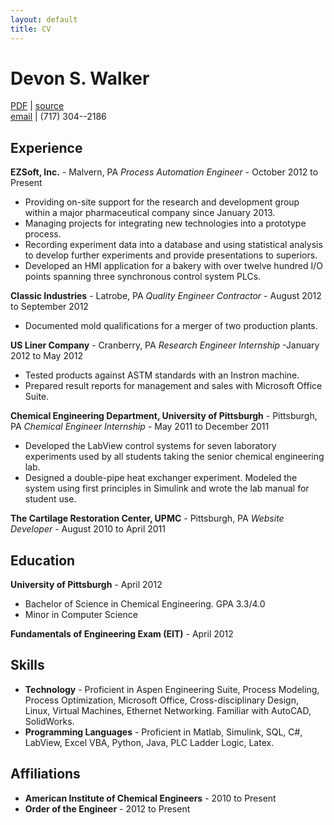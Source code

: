 ```yaml
---
layout: default
title: CV
---
```

<!--<div class="box-download">
**download**
pdf: [Walker, Devon - Resume.pdf](http://www.devonwa.com/wp-content/uploads/2014/09/Walker-Devon-Resume.pdf)
tex: [Walker, Devon - Resume.tex](https://github.com/devonwa/latex-resume/blob/master/Walker%2C%20Devon%20-%20Resume.tex)
</div>-->

<style>

</style>


# Devon S. Walker
[PDF](/static/page/cv/Devon-Walker-Resume.pdf) &#124;
[source](https://github.com/devonwa/latex-resume/blob/master/Walker%2C%20Devon%20-%20Resume.tex) <br>
[email](http://www.google.com/recaptcha/mailhide/d?k=01C-sGO2dlp9QhL6XGA08G8A==&c=dyFPr1gMFSitT602ZrMFhsq6MW5Tn_ikXCsGQl2rge8=) &#124;
(717) 304--2186 <br>

## Experience

**EZSoft, Inc.** - Malvern, PA
_Process Automation Engineer_ - October 2012 to Present

*   Providing on-site support for the research and development group within a major pharmaceutical company since January 2013.
  *   Managing projects for integrating new technologies into a prototype process.
  *   Recording experiment data into a database and using statistical analysis to develop further experiments and provide presentations to superiors.
*   Developed an HMI application for a bakery with over twelve hundred I/O points spanning three synchronous control system PLCs.

**Classic Industries** - Latrobe, PA
_Quality Engineer Contractor_ - August 2012 to September 2012

*   Documented mold qualifications for a merger of two production plants.

**US Liner Company** - Cranberry, PA
_Research Engineer Internship_ -January 2012 to May 2012

*   Tested products against ASTM standards with an Instron machine.
*   Prepared result reports for management and sales with Microsoft Office Suite.

**Chemical Engineering Department, University of Pittsburgh** - Pittsburgh, PA
_Chemical Engineer Internship_ - May 2011 to December 2011

*   Developed the LabView control systems for seven laboratory experiments used by all students taking the senior chemical engineering lab.
*   Designed a double-pipe heat exchanger experiment.  Modeled the system using first principles in Simulink and wrote the lab manual for student use.

**The Cartilage Restoration Center, UPMC**  - Pittsburgh, PA
_Website Developer_ - August 2010 to April 2011

## Education

**University of Pittsburgh** - April 2012
- Bachelor of Science in Chemical Engineering. GPA 3.3/4.0
- Minor in Computer Science

**Fundamentals of Engineering Exam (EIT)** - April 2012

## Skills

*   **Technology** - Proficient in Aspen Engineering Suite, Process Modeling, Process Optimization, Microsoft Office, Cross-disciplinary Design, Linux, Virtual Machines, Ethernet Networking. Familiar with AutoCAD, SolidWorks.
*   **Programming Languages** - Proficient in Matlab, Simulink, SQL, C#, LabView, Excel VBA, Python, Java, PLC Ladder Logic, Latex.

## Affiliations

*   **American Institute of Chemical Engineers** - 2010 to Present
*   **Order of the Engineer** - 2012 to Present
